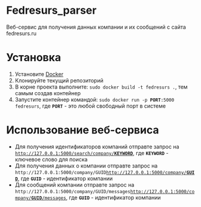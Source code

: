 # Fedresurs_parser
Веб-сервис для получения данных компании и их сообщений с сайта fedresurs.ru
# Установка
1. Установите [Docker](https://www.docker.com/get-started)
2. Клонируйте текущий репозиторий
3. В корне проекта выполните: `sudo docker build -t fedresurs .`, тем самым создав контейнер
4. Запустите контейнер командой: `sudo docker run -p `**`PORT`**`:5000 fedresurs`, где **`PORT`** - это любой свободный порт в системе
# Использование веб-сервиса
* Для получения идентификаторов компаний отправте запрос на [`http://127.0.0.1:5000/search/company/`**`KEYWORD`**](http://127.0.0.1:5000/search/company/KEYWORD), где **`KEYWORD`** - ключевое слово для поиска
* Для получения данных о компании отправте запрос на `http://127.0.0.1:5000/company/GUID`[`http://127.0.0.1:5000/company/`**`GUID`**](http://127.0.0.1:5000/company/GUID), где **`GUID`** - идентификатор компании
* Для сообщений компании отправте запрос на `http://127.0.0.1:5000/company/GUID/messages`[`http://127.0.0.1:5000/company/`**`GUID`**`/messages`](http://127.0.0.1:5000/company/GUID/messages), где **`GUID`** - идентификатор компании
